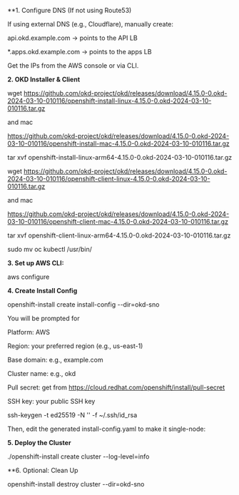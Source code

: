 
**1. Configure DNS (If not using Route53)

If using external DNS (e.g., Cloudflare), manually create:

api.okd.example.com → points to the API LB

*.apps.okd.example.com → points to the apps LB

Get the IPs from the AWS console or via CLI.

**2. OKD Installer & Client**

wget https://github.com/okd-project/okd/releases/download/4.15.0-0.okd-2024-03-10-010116/openshift-install-linux-4.15.0-0.okd-2024-03-10-010116.tar.gz

and mac

https://github.com/okd-project/okd/releases/download/4.15.0-0.okd-2024-03-10-010116/openshift-install-mac-4.15.0-0.okd-2024-03-10-010116.tar.gz

tar xvf openshift-install-linux-arm64-4.15.0-0.okd-2024-03-10-010116.tar.gz

wget https://github.com/okd-project/okd/releases/download/4.15.0-0.okd-2024-03-10-010116/openshift-client-linux-4.15.0-0.okd-2024-03-10-010116.tar.gz

and mac

https://github.com/okd-project/okd/releases/download/4.15.0-0.okd-2024-03-10-010116/openshift-client-mac-4.15.0-0.okd-2024-03-10-010116.tar.gz

tar xvf openshift-client-linux-arm64-4.15.0-0.okd-2024-03-10-010116.tar.gz

sudo mv oc kubectl /usr/bin/

**3. Set up AWS CLI:**

aws configure

**4. Create Install Config**

openshift-install create install-config --dir=okd-sno

You will be prompted for

Platform: AWS

Region: your preferred region (e.g., us-east-1)

Base domain: e.g., example.com

Cluster name: e.g., okd

Pull secret: get from https://cloud.redhat.com/openshift/install/pull-secret

SSH key: your public SSH key

ssh-keygen -t ed25519 -N '' -f ~/.ssh/id_rsa

Then, edit the generated install-config.yaml to make it single-node:

**5. Deploy the Cluster**

./openshift-install create cluster --log-level=info

**6. Optional: Clean Up

openshift-install destroy cluster --dir=okd-sno

